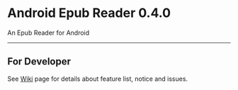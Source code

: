 Android Epub Reader 0.4.0
=========================
An Epub Reader for Android

***
## For Developer
See [Wiki](https://github.com/StephenHesperus/android-epub-reader/wiki/_pages) page for details about feature list, notice and issues.